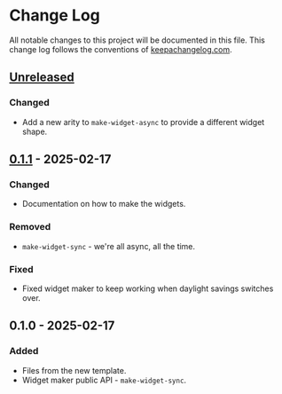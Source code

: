 # Change Log
All notable changes to this project will be documented in this file. This change log follows the conventions of [keepachangelog.com](http://keepachangelog.com/).

## [Unreleased]
### Changed
- Add a new arity to `make-widget-async` to provide a different widget shape.

## [0.1.1] - 2025-02-17
### Changed
- Documentation on how to make the widgets.

### Removed
- `make-widget-sync` - we're all async, all the time.

### Fixed
- Fixed widget maker to keep working when daylight savings switches over.

## 0.1.0 - 2025-02-17
### Added
- Files from the new template.
- Widget maker public API - `make-widget-sync`.

[Unreleased]: https://sourcehost.site/your-name/cli/compare/0.1.1...HEAD
[0.1.1]: https://sourcehost.site/your-name/cli/compare/0.1.0...0.1.1
